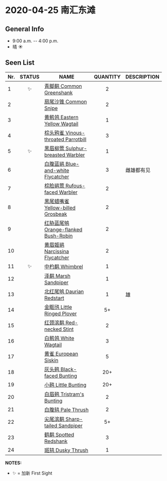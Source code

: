 # 2020-04-25 南汇东滩

## General Info
*  9:00 a.m. -- 4:00 p.m.
*  晴  :sunny:

## Seen List
Nr.|STATUS | NAME                                   | QUANTITY| DESCRIPTION                    |
|--| :--:  |----------------------------------------| :-----: |--------------------------------|
|1|:sparkles:|[青脚鹬 Common Greenshank](https://github.com/simonace/My-Birding-Log/blob/master/have-seen-list.md#%E9%9D%92%E8%84%9A%E9%B9%AC-common-greenshank)|2||
|2||[扇尾沙锥 Common Snipe](https://github.com/simonace/My-Birding-Log/blob/master/have-seen-list.md#%E6%89%87%E5%B0%BE%E6%B2%99%E9%94%A5-common-snipe)|2||
|3||[黄鹡鸰 Eastern Yellow Wagtail](https://github.com/simonace/My-Birding-Log/blob/master/have-seen-list.md#%E9%BB%84%E9%B9%A1%E9%B8%B0-eastern-yellow-wagtail)|1||
|4||[棕头鸦雀 Vinous-throated Parrotbill](https://github.com/simonace/My-Birding-Log/blob/master/have-seen-list.md#%E6%A3%95%E5%A4%B4%E9%B8%A6%E9%9B%80-vinous-throated-parrotbill)|3||
|5|:sparkles:|[黑眉柳莺 Sulphur-breasted Warbler](https://github.com/simonace/My-Birding-Log/blob/master/have-seen-list.md#%E9%BB%91%E7%9C%89%E6%9F%B3%E8%8E%BA-sulphur-breasted-warbler)|1||
|6||[白腹蓝鹟 Blue-and-white Flycatcher](https://github.com/simonace/My-Birding-Log/blob/master/have-seen-list.md#%E7%99%BD%E8%85%B9%E8%93%9D%E9%B9%9F-blue-and-white-flycatcher)|3|雌雄都有见|
|7||[棕脸鹟莺 Rufous-faced Warbler](https://github.com/simonace/My-Birding-Log/blob/master/have-seen-list.md#%E6%A3%95%E8%84%B8%E9%B9%9F%E8%8E%BA-rufous-faced-warbler)|2||
|8||[黑尾蜡嘴雀 Yellow-billed Grosbeak](https://github.com/simonace/My-Birding-Log/blob/master/have-seen-list.md#%E9%BB%91%E5%B0%BE%E8%9C%A1%E5%98%B4%E9%9B%80-yellow-billed-grosbeak)|2||
|9||[红胁蓝尾鸲 Orange-flanked Bush-Robin](https://github.com/simonace/My-Birding-Log/blob/master/have-seen-list.md#%E7%BA%A2%E8%83%81%E8%93%9D%E5%B0%BE%E9%B8%B2-orange-flanked-bush-robin)|2||
|10||[黄眉姬鹟 Narcissina Flycatcher](https://github.com/simonace/My-Birding-Log/blob/master/have-seen-list.md#%E9%BB%84%E7%9C%89%E5%A7%AC%E9%B9%9F-narcissina-flycatcher)|2||
|11|:sparkles:|[中杓鹬 Whimbrel](https://github.com/simonace/My-Birding-Log/blob/master/have-seen-list.md#%E4%B8%AD%E6%9D%93%E9%B9%AC-whimbrel)|1||
|12||[泽鹬 Marsh Sandpiper](https://github.com/simonace/My-Birding-Log/blob/master/have-seen-list.md#%E6%B3%BD%E9%B9%AC-marsh-sandpiper)|1||
|13||[北红尾鸲 Daurian Redstart](https://github.com/simonace/My-Birding-Log/blob/master/have-seen-list.md#%E5%8C%97%E7%BA%A2%E5%B0%BE%E9%B8%B2-daurian-redstart)|1|雄|
|14||[金眶鸻 Little Ringed Plover](https://github.com/simonace/My-Birding-Log/blob/master/have-seen-list.md#%E9%87%91%E7%9C%B6%E9%B8%BB-little-ringed-plover)|5+||
|15||[红颈滨鹬 Red-necked Stint](https://github.com/simonace/My-Birding-Log/blob/master/have-seen-list.md#%E7%BA%A2%E9%A2%88%E6%BB%A8%E9%B9%AC-red-necked-stint)|2||
|16||[白鹡鸰 White Wagtail](https://github.com/simonace/My-Birding-Log/blob/master/have-seen-list.md#%E7%99%BD%E9%B9%A1%E9%B8%B0-white-wagtail)|3||
|17||[黄雀 European Siskin](https://github.com/simonace/My-Birding-Log/blob/master/have-seen-list.md#%E9%BB%84%E9%9B%80-eurasian-siskin)|5||
|18||[灰头鹀 Black-faced Bunting](https://github.com/simonace/My-Birding-Log/blob/master/have-seen-list.md#%E7%81%B0%E5%A4%B4%E9%B9%80-black-faced-bunting)|20+||
|19||[小鹀 Little Bunting](https://github.com/simonace/My-Birding-Log/blob/master/have-seen-list.md#%E5%B0%8F%E9%B9%80-little-bunting)|20+||
|20||[白眉鹀 Tristram's Bunting](https://github.com/simonace/My-Birding-Log/blob/master/have-seen-list.md#%E7%99%BD%E7%9C%89%E9%B9%80-tristrams-bunting)|2||
|21||[白腹鸫 Pale Thrush](https://github.com/simonace/My-Birding-Log/blob/master/have-seen-list.md#%E7%99%BD%E8%85%B9%E9%B8%AB-pale-thrush)|2||
|22||[尖尾滨鹬 Sharp-tailed Sandpiper](https://github.com/simonace/My-Birding-Log/blob/master/have-seen-list.md#%E5%B0%96%E5%B0%BE%E6%BB%A8%E9%B9%AC-sharp-tailed-sandpiper)|5+||
|23||[鹤鹬 Spotted Redshank](https://github.com/simonace/My-Birding-Log/blob/master/have-seen-list.md#%E9%B9%A4%E9%B9%AC-spotted-redshank)|3||
|24||[斑鸫 Dusky Thrush](https://github.com/simonace/My-Birding-Log/blob/master/have-seen-list.md#%E6%96%91%E9%B8%AB-dusky-thrush)|1||

**NOTES:**
- :sparkles: = 加新 First Sight
